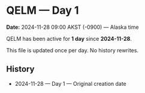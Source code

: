 # QELM — Day 1

**Date:** 2024-11-28 09:00 AKST (-0900) — Alaska time

QELM has been active for **1 day** since **2024-11-28**.

This file is updated once per day. No history rewrites.

## History
- 2024-11-28 — Day 1 — Original creation date
